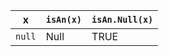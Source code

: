 x        | `isAn(x)`   | `isAn.Null(x)`  
---------|-------------|-----------------
`null`   | Null        | TRUE